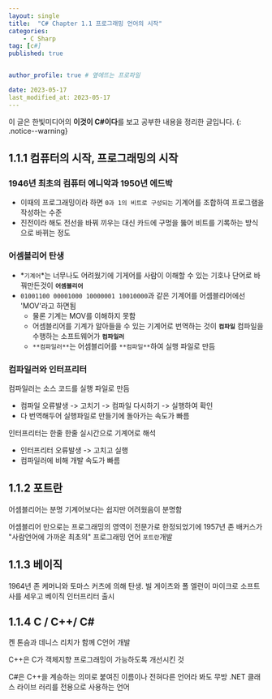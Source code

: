 ```yaml
---
layout: single
title:  "C# Chapter 1.1 프로그래밍 언어의 시작"
categories: 
    - C Sharp
tag: [c#]
published: true


author_profile: true # 옆에뜨는 프로파일

date: 2023-05-17
last_modified_at: 2023-05-17
---
```


이 글은 한빛미디어의 **이것이 C#이다**를 보고 공부한 내용을 정리한 글입니다.
{: .notice--warning}

## 1.1.1 컴퓨터의 시작, 프로그래밍의 시작
### 1946년 최초의 컴퓨터 에니악과 1950년 에드박

- 이때의 프로그래밍이라 하면 `0과 1의 비트로 구성되는` 기계어를 조합하여 프로그램을 작성하는 수준
- 진전이라 해도 전선을 바꿔 끼우는 대신 카드에 구멍을 뚫어 비트를 기록하는 방식으로 바뀌는 정도

### 어셈블리어 탄생
- *`기계어`*는 너무나도 어려웠기에 기게어를 사람이 이해할 수 있는 기호나 단어로 바꿔만든것이 **`어셈블리어`**
- `01001100 00001000 10000001 10010000`과 같은 기계어를 어셈블리어에선 'MOV'라고 하면됨
    * 물론 기계는 MOV를 이해하지 못함
    * 어셈블리어를 기계가 알아들을 수 있는 기계어로 번역하는 것이 **`컴파일`** 컴파일을 수행하는 소프트웨어가 **`컴파일러`**
    * `**컴파일러**`는 어셈블리어를 `**컴파일**`하여 실행 파일로 만듬  

### 컴파일러와 인터프리터
컴파일러는 소스 코드를 실행 파일로 만듬
- 컴파일 오류발생 -> 고치기 -> 컴파일 다시하기 -> 실행하여 확인
- 다 번역해두어 실행파일로 만들기에 돌아가는 속도가 빠름

인터프리터는 한줄 한줄 실시간으로 기계어로 해석
- 인터프리터 오류발생 -> 고치고 실행
- 컴파일러에 비해 개발 속도가 빠름

## 1.1.2 포트란
어셈블리어는 분명 기계어보다는 쉽지만 어려웠음이 분명함

어셈블리어 만으로는 프로그래밍의 영역이 전문가로 한정되었기에
1957년 존 배커스가 "사람언어에 가까운 최초의" 프로그래밍 언어 `포트란`개발

## 1.1.3 베이직    
1964년 존 케머니와 토마스 커츠에 의해 탄생.
빌 게이츠와 폴 엘런이 마이크로 소프트사를 세우고 베이직 인터프리터 출시

## 1.1.4 C / C++/ C#
켄 톤슴과 데니스 리치가 함께 C언어 개발

C++은 C가 객체지향 프로그래밍이 가능하도록 개선시킨 것

C#은 C++을 계승하는 의미로 붙여진 이름이나 전혀다른 언어라 봐도 무방
.NET 클래스 라이브 러리를 전용으로 사용하는 언어


